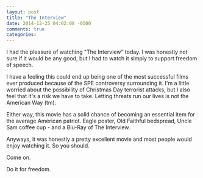 ```yaml
---
layout: post
title: "The Interview"
date: 2014-12-25 04:02:08 -0500
comments: true
categories: 
---
```

I had the pleasure of watching "The Interview" today. I was honestly not sure if it would be any good, but I had to watch it simply to support freedom of speech.

I have a feeling this could end up being one of the most successful films ever produced because of the SPE controversy surrounding it. I'm a little worried about the possibility of Christmas Day terrorist attacks, but I also feel that it's a risk we have to take. Letting threats run our lives is not the American Way (tm).

Either way, this movie has a solid chance of becoming an essential item for the average American patriot. Eagle poster, Old Faithful bedspread, Uncle Sam coffee cup - and a Blu-Ray of The Interview.

Anyways, it was honestly a pretty excellent movie and most people would enjoy watching it. So you should.

Come on.

Do it for freedom.
